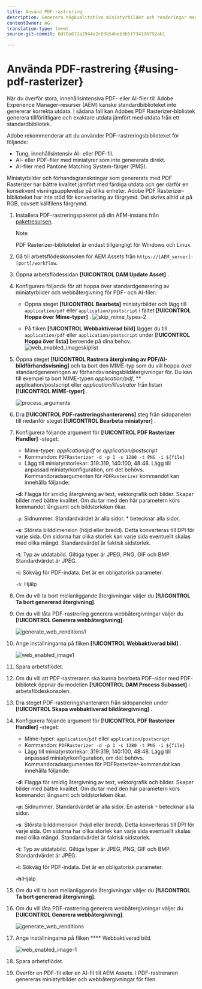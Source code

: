 ```yaml
---
title: Använd PDF-rastrering
description: Generera högkvalitativa miniatyrbilder och renderingar med hjälp av Adobe PDF Rasterizer-biblioteket.
contentOwner: AG
translation-type: tm+mt
source-git-commit: 0d70a672a2944e2c03b54beb3b5f734136792ab1

---
```



# Använda PDF-rastrering {#using-pdf-rasterizer}

När du överför stora, innehållsintensiva PDF- eller AI-filer till Adobe Experience Manager-resurser (AEM) kanske standardbiblioteket inte genererar korrekta utdata. I sådana fall kan Adobes PDF Rasterizer-bibliotek generera tillförlitligare och exaktare utdata jämfört med utdata från ett standardbibliotek.

Adobe rekommenderar att du använder PDF-rastreringsbiblioteket för följande:

* Tung, innehållsintensiv AI- eller PDF-fil.
* AI- eller PDF-filer med miniatyrer som inte genererats direkt.
* AI-filer med Pantone Matching System-färger (PMS).

Miniatyrbilder och förhandsgranskningar som genererats med PDF Rasterizer har bättre kvalitet jämfört med färdiga utdata och ger därför en konsekvent visningsupplevelse på olika enheter. Adobe PDF Rasterizer-biblioteket har inte stöd för konvertering av färgrymd. Det skrivs alltid ut på RGB, oavsett källfilens färgrymd.

1. Installera PDF-rastreringspaketet på din AEM-instans från [paketresursen](https://www.adobeaemcloud.com/content/marketplace/marketplaceProxy.html?packagePath=/content/companies/public/adobe/packages/cq640/product/assets/aem-assets-pdf-rasterizer-pkg).

   >[!NOTE]
   >
   >PDF Rasterizer-biblioteket är endast tillgängligt för Windows och Linux.

1. Gå till arbetsflödeskonsolen för AEM Assets från `https://[AEM_server]:[port]/workflow`.
1. Öppna arbetsflödessidan **[!UICONTROL DAM Update Asset]** .
1. Konfigurera följande för att hoppa över standardgenerering av miniatyrbilder och webbåtergivning för PDF- och AI-filer:

   * Öppna steget **[!UICONTROL Bearbeta]** miniatyrbilder och lägg till `application/pdf` eller `application/postscript` i fältet **[!UICONTROL Hoppa över Mime-typer]** .
   ![skip_mime_types-2](assets/skip_mime_types-2.png)

   * På fliken **[!UICONTROL Webbaktiverad bild]** lägger du till `application/pdf` eller `application/postscript` under **[!UICONTROL Hoppa över lista]** beroende på dina behov.
   ![web_enabled_imageskiplist](assets/web_enabled_imageskiplist.png)

1. Öppna steget **[!UICONTROL Rastrera återgivning av PDF/AI-bildförhandsvisning]** och ta bort den MIME-typ som du vill hoppa över standardgenereringen av förhandsvisningsbildåtergivningar för. Du kan till exempel ta bort MIME-typen *application/pdf*, ** application/postscript eller *application/illustrator* från listan **[!UICONTROL MIME-typer]** .

   ![process_arguments](assets/process_arguments.png)

1. Dra **[!UICONTROL PDF-rastreringshanterarens]** steg från sidopanelen till nedanför steget **[!UICONTROL Bearbeta miniatyrer]** .
1. Konfigurera följande argument för **[!UICONTROL PDF Rasterizer Handler]** -steget:

   * Mime-typer: *application/pdf* or *application/postscript*
   * Kommandon: `PDFRasterizer -d -p 1 -s 1280 -t PNG -i ${file}`
   * Lägg till miniatyrstorlekar: 319:319, 140:100, 48:48. Lägg till anpassad miniatyrkonfiguration, om det behövs.
   Kommandoradsargumenten för `PDFRasterizer` kommandot kan innehålla följande:

   **-d**: Flagga för smidig återgivning av text, vektorgrafik och bilder. Skapar bilder med bättre kvalitet. Om du tar med den här parametern körs kommandot långsamt och bildstorleken ökar.

   `-p`: Sidnummer. Standardvärdet är alla sidor. * betecknar alla sidor.

   **-s**: Största bilddimension (höjd eller bredd). Detta konverteras till DPI för varje sida. Om sidorna har olika storlek kan varje sida eventuellt skalas med olika mängd. Standardvärdet är faktisk sidstorlek.

   **-t**: Typ av utdatabild. Giltiga typer är JPEG, PNG, GIF och BMP. Standardvärdet är JPEG.

   **-i**: Sökväg för PDF-indata. Det är en obligatorisk parameter.

   `-h`: Hjälp

1. Om du vill ta bort mellanliggande återgivningar väljer du **[!UICONTROL Ta bort genererad återgivning]**.
1. Om du vill låta PDF-rastrering generera webbåtergivningar väljer du **[!UICONTROL Generera webbåtergivning]**.

   ![generate_web_renditions1](assets/generate_web_renditions1.png)

1. Ange inställningarna på fliken **[!UICONTROL Webbaktiverad bild]** .

   ![web_enabled_image1](assets/web_enabled_image1.png)

1. Spara arbetsflödet.
1. Om du vill att PDF-rastreraren ska kunna bearbeta PDF-sidor med PDF-bibliotek öppnar du modellen **[!UICONTROL DAM Process Subasset]** i arbetsflödeskonsolen.
1. Dra steget PDF-rastreringshanteraren från sidopanelen under **[!UICONTROL Skapa webbaktiverad bildåtergivning]** .
1. Konfigurera följande argument för **[!UICONTROL PDF Rasterizer Handler]** -steget:

   * Mime-typer: `application/pdf` eller `application/postscript`
   * Kommandon: `PDFRasterizer -d -p 1 -s 1280 -t PNG -i ${file}`
   * Lägg till miniatyrstorlekar: 319:319, 140:100, 48:48. Lägg till anpassad miniatyrkonfiguration, om det behövs.
   Kommandoradsargumenten för PDFRasterizer-kommandot kan innehålla följande:

   **-d**: Flagga för smidig återgivning av text, vektorgrafik och bilder. Skapar bilder med bättre kvalitet. Om du tar med den här parametern körs kommandot långsamt och bildstorleken ökar.

   **-p**: Sidnummer. Standardvärdet är alla sidor. En asterisk `*` betecknar alla sidor.

   **-s**: Största bilddimension (höjd eller bredd). Detta konverteras till DPI för varje sida. Om sidorna har olika storlek kan varje sida eventuellt skalas med olika mängd. Standardvärdet är faktisk sidstorlek.

   **-t**: Typ av utdatabild. Giltiga typer är JPEG, PNG, GIF och BMP. Standardvärdet är JPEG.

   **-i**: Sökväg för PDF-indata. Det är en obligatorisk parameter.

   **-h**:Hjälp

1. Om du vill ta bort mellanliggande återgivningar väljer du **[!UICONTROL Ta bort genererad återgivning]**.
1. Om du vill låta PDF-rastrering generera webbåtergivningar väljer du **[!UICONTROL Generera webbåtergivning]**.

   ![generate_web_renditions](assets/generate_web_renditions.png)

1. Ange inställningarna på fliken **** Webbaktiverad bild.

   ![web_enabled_image-1](assets/web_enabled_image-1.png)

1. Spara arbetsflödet.
1. Överför en PDF-fil eller en AI-fil till AEM Assets. I PDF-rastreraren genereras miniatyrbilder och webbåtergivningar för filen.
